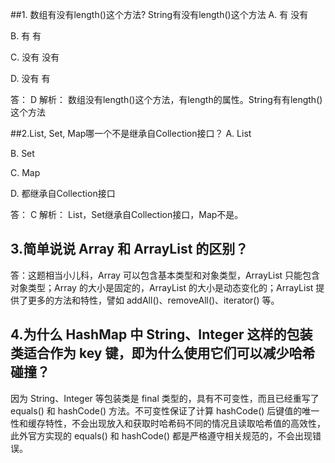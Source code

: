 ##1. 数组有没有length()这个方法? String有没有length()这个方法
A. 有 没有

B. 有 有

C. 没有 没有

D. 没有 有

答： D
解析：
数组没有length()这个方法，有length的属性。String有有length()这个方法

##2.List, Set, Map哪一个不是继承自Collection接口？
A. List

B. Set

C. Map

D. 都继承自Collection接口

答： C
解析：
List，Set继承自Collection接口，Map不是。

## 3.简单说说 Array 和 ArrayList 的区别？
答：这题相当小儿科，Array 可以包含基本类型和对象类型，ArrayList 只能包含对象类型；Array 的大小是固定的，ArrayList 的大小是动态变化的；ArrayList 提供了更多的方法和特性，譬如 addAll()、removeAll()、iterator() 等。

## 4.为什么 HashMap 中 String、Integer 这样的包装类适合作为 key 键，即为什么使用它们可以减少哈希碰撞？
因为 String、Integer 等包装类是 final 类型的，具有不可变性，而且已经重写了 equals() 和 hashCode() 方法。不可变性保证了计算 hashCode() 后键值的唯一性和缓存特性，不会出现放入和获取时哈希码不同的情况且读取哈希值的高效性，此外官方实现的 equals() 和 hashCode() 都是严格遵守相关规范的，不会出现错误。


